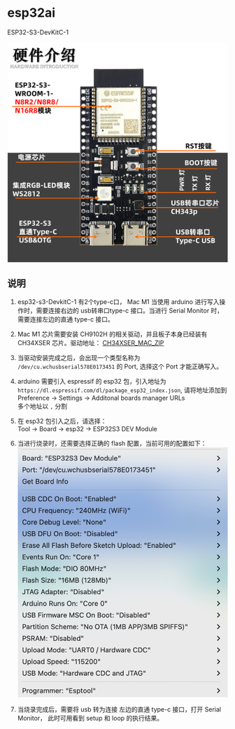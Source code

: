 # esp32ai

ESP32-S3-DevKitC-1 

<img src="public/images/esp32-s3-wroom-1.png" width="800" />



## 说明
1. esp32-s3-DevkitC-1 有2个type-c口， Mac M1 当使用 arduino 进行写入操作时，需要连接右边的 usb转串口type-c 接口。当进行 Serial Monitor 时，需要连接左边的直通 type-c 接口。

2. Mac M1 芯片需要安装 CH9102H 的相关驱动，并且板子本身已经装有 CH34XSER 芯片。驱动地址： [CH34XSER_MAC_ZIP](https://www.wch.cn/downloads/CH34XSER_MAC_ZIP.html)

3. 当驱动安装完成之后，会出现一个类型名称为 ```/dev/cu.wchusbserial578E0173451``` 的 Port, 选择这个 Port 才能正确写入。

4. arduino 需要引入 espressif 的 esp32 包，引入地址为 ```https://dl.espressif.com/dl/package_esp32_index.json```, 请将地址添加到 <br >
    Preference -> Settings -> Additonal boards manager URLs <br >
    多个地址以 ```,``` 分割

5. 在 esp32 包引入之后，请选择：<br >
    Tool -> Board -> esp32 -> ESP32S3 DEV Module

6. 当进行烧录时，还需要选择正确的 flash 配置，当前可用的配置如下：<br >
    <img src="public/images/flash-config.png" width="500" />

7. 当烧录完成后，需要将 usb 转为连接 左边的直通 type-c 接口，打开 Serial Monitor， 此时可用看到 setup 和 loop 的执行结果。

